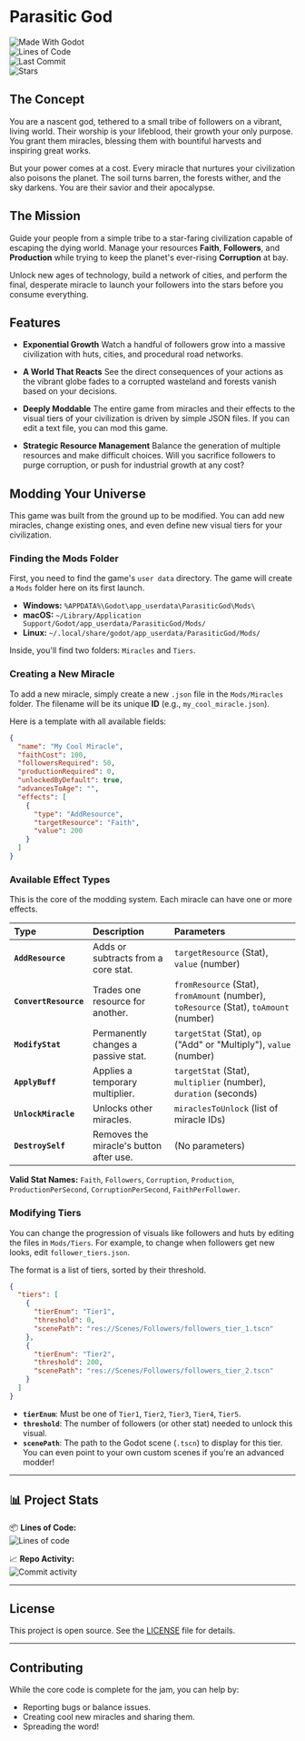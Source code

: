 # Parasitic God
![Made With Godot](https://img.shields.io/badge/Made%20With-Godot-478CBF?style=for-the-badge&logo=godot-engine&logoColor=white)  
![Lines of Code](https://tokei.rs/b1/github/GKaszewski/parasitic-god?style=for-the-badge&category=code)  
![Last Commit](https://img.shields.io/github/last-commit/GKaszewski/parasitic-god?style=for-the-badge)  
![Stars](https://img.shields.io/github/stars/GKaszewski/parasitic-god?style=for-the-badge)
## The Concept

You are a nascent god, tethered to a small tribe of followers on a vibrant, living world. Their worship is your lifeblood, their growth your only purpose. You grant them miracles, blessing them with bountiful harvests and inspiring great works.

But your power comes at a cost. Every miracle that nurtures your civilization also poisons the planet. The soil turns barren, the forests wither, and the sky darkens. You are their savior and their apocalypse.

## The Mission

Guide your people from a simple tribe to a star-faring civilization capable of escaping the dying world. Manage your resources **Faith**, **Followers**, and **Production** while trying to keep the planet's ever-rising **Corruption** at bay.

Unlock new ages of technology, build a network of cities, and perform the final, desperate miracle to launch your followers into the stars before you consume everything.

## Features
* **Exponential Growth**
  Watch a handful of followers grow into a massive civilization with huts, cities, and procedural road networks.

* **A World That Reacts**
  See the direct consequences of your actions as the vibrant globe fades to a corrupted wasteland and forests vanish based on your decisions.

* **Deeply Moddable**
  The entire game from miracles and their effects to the visual tiers of your civilization is driven by simple JSON files. If you can edit a text file, you can mod this game.

* **Strategic Resource Management**
  Balance the generation of multiple resources and make difficult choices. Will you sacrifice followers to purge corruption, or push for industrial growth at any cost?

## Modding Your Universe

This game was built from the ground up to be modified. You can add new miracles, change existing ones, and even define new visual tiers for your civilization.

### Finding the Mods Folder

First, you need to find the game's `user data` directory. The game will create a `Mods` folder here on its first launch.

* **Windows:** `%APPDATA%\Godot\app_userdata\ParasiticGod\Mods\`
* **macOS:** `~/Library/Application Support/Godot/app_userdata/ParasiticGod/Mods/`
* **Linux:** `~/.local/share/godot/app_userdata/ParasiticGod/Mods/`

Inside, you'll find two folders: `Miracles` and `Tiers`.

### Creating a New Miracle

To add a new miracle, simply create a new `.json` file in the `Mods/Miracles` folder. The filename will be its unique **ID** (e.g., `my_cool_miracle.json`).

Here is a template with all available fields:

```json
{
  "name": "My Cool Miracle",
  "faithCost": 100,
  "followersRequired": 50,
  "productionRequired": 0,
  "unlockedByDefault": true,
  "advancesToAge": "",
  "effects": [
    {
      "type": "AddResource",
      "targetResource": "Faith",
      "value": 200
    }
  ]
}
```

### Available Effect Types

This is the core of the modding system. Each miracle can have one or more effects.

| Type | Description | Parameters |
| :--- | :--- | :--- |
| **`AddResource`** | Adds or subtracts from a core stat. | `targetResource` (Stat), `value` (number) |
| **`ConvertResource`** | Trades one resource for another. | `fromResource` (Stat), `fromAmount` (number), `toResource` (Stat), `toAmount` (number) |
| **`ModifyStat`** | Permanently changes a passive stat. | `targetStat` (Stat), `op` ("Add" or "Multiply"), `value` (number) |
| **`ApplyBuff`** | Applies a temporary multiplier. | `targetStat` (Stat), `multiplier` (number), `duration` (seconds) |
| **`UnlockMiracle`** | Unlocks other miracles. | `miraclesToUnlock` (list of miracle IDs) |
| **`DestroySelf`** | Removes the miracle's button after use. | (No parameters) |

**Valid Stat Names:** `Faith`, `Followers`, `Corruption`, `Production`, `ProductionPerSecond`, `CorruptionPerSecond`, `FaithPerFollower`.

### Modifying Tiers

You can change the progression of visuals like followers and huts by editing the files in `Mods/Tiers`. For example, to change when followers get new looks, edit `follower_tiers.json`.

The format is a list of tiers, sorted by their threshold.

```json
{
  "tiers": [
    {
      "tierEnum": "Tier1",
      "threshold": 0,
      "scenePath": "res://Scenes/Followers/followers_tier_1.tscn"
    },
    {
      "tierEnum": "Tier2",
      "threshold": 200,
      "scenePath": "res://Scenes/Followers/followers_tier_2.tscn"
    }
  ]
}
```

* **`tierEnum`**: Must be one of `Tier1`, `Tier2`, `Tier3`, `Tier4`, `Tier5`.
* **`threshold`**: The number of followers (or other stat) needed to unlock this visual.
* **`scenePath`**: The path to the Godot scene (`.tscn`) to display for this tier. You can even point to your own custom scenes if you're an advanced modder\!

-----

## 📊 Project Stats
📦 **Lines of Code:**  
![Lines of code](https://tokei.rs/b1/github/GKaszewski/parasitic-god)

📈 **Repo Activity:**  
![Commit activity](https://img.shields.io/github/commit-activity/m/GKaszewski/parasitic-god)

---

## License

This project is open source. See the [LICENSE](https://www.google.com/search?q=./LICENSE) file for details.

-----

## Contributing

While the core code is complete for the jam, you can help by:

* Reporting bugs or balance issues.
* Creating cool new miracles and sharing them.
* Spreading the word\!
